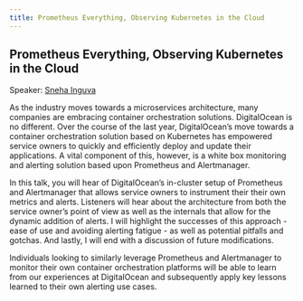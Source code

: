 ```yaml
---
title: Prometheus Everything, Observing Kubernetes in the Cloud
---
```


## Prometheus Everything, Observing Kubernetes in the Cloud

Speaker: [Sneha Inguva](/2017-munich/speakers/sneha-inguva/)

As the industry moves towards a microservices architecture, many companies are embracing container orchestration solutions. DigitalOcean is no different. Over the course of the last year, DigitalOcean’s move towards a container orchestration solution based on Kubernetes has empowered service owners to quickly and efficiently deploy and update their applications. A vital component of this, however, is a white box monitoring and alerting solution based upon Prometheus and Alertmanager.

In this talk, you will hear of DigitalOcean’s in-cluster setup of Prometheus and Alertmanager that allows service owners to instrument their their own metrics and alerts. Listeners will hear about the architecture from both the service owner’s point of view as well as the internals that allow for the dynamic addition of alerts. I will highlight the successes of this approach - ease of use and avoiding alerting fatigue - as well as potential pitfalls and gotchas. And lastly, I will end with a discussion of future modifications.

Individuals looking to similarly leverage Prometheus and Alertmanager to monitor their own container orchestration platforms will be able to learn from our experiences at DigitalOcean and subsequently apply key lessons learned to their own alerting use cases.
